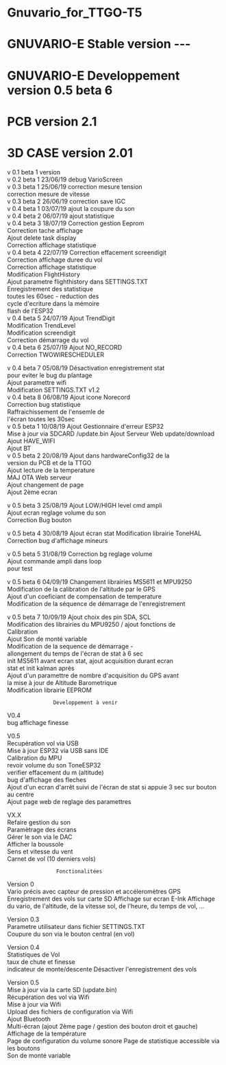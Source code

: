# Gnuvario_for_TTGO-T5
# GNUVARIO-E     Stable version ---
# GNUVARIO-E     Developpement version 0.5 beta 6
# PCB            version 2.1
# 3D CASE        version 2.01


 v 0.1                              beta 1 version                     
 v 0.2     beta 1      23/06/19     debug VarioScreen                        
 v 0.3     beta 1      25/06/19     correction mesure tension          
                                    correction mesure de vitesse       
 v 0.3     beta 2      26/06/19     correction save IGC                                                 
 v 0.4     beta 1      03/07/19     ajout la coupure du son            
 v 0.4     beta 2      06/07/19     ajout statistique                  
 v 0.4     beta 3      18/07/19     Correction gestion Eeprom          
                                    Correction tache affichage          
                                    Ajout delete task display          
                                    Correction affichage statistique   
 v 0.4      beta 4      22/07/19    Correction effacement screendigit                               
                                    Correction affichage duree du vol  
                                    Correction affichage statistique   
                                    Modification FlightHistory         
                                    Ajout parametre flighthistory dans 
                                    SETTINGS.TXT                       
                                    Enregistrement des statistique     
                                    toutes les 60sec - reduction des   
                                    cycle d'ecriture dans la mémoire   
                                    flash de l'ESP32                   
 v 0.4     beta 5    24/07/19       Ajout TrendDigit                   
                                    Modification TrendLevel            
                                    Modification screendigit           
                                    Correction démarrage du vol    
 v 0.4     beta 6    25/07/19       Ajout NO_RECORD                                                                                          
                                    Correction TWOWIRESCHEDULER        																		
 
 v 0.4     beta 7    05/08/19       Désactivation enregistrement stat  
                                    pour eviter le bug du plantage      
                                    Ajout paramettre wifi              
                                    Modification SETTINGS.TXT v1.2     
 v 0.4     beta 8    06/08/19       Ajout icone Norecord               
                                    Correction bug statistique         
                                    Raffraichissement de l'ensemle de  
                                    l'écran toutes les 30sec           
 v 0.5     beta 1    10/08/19       Ajout Gestionnaire d'erreur ESP32  
                                    Mise à jour via SDCARD /update.bin 
                                    Ajout Serveur Web update/download  
                                    Ajout HAVE_WIFI                    
                                    Ajout BT                           
 v 0.5     beta 2    20/08/19       Ajout dans hardwareConfig32 de la  
                                    version du PCB et de la TTGO       
                                    Ajout lecture de la temperature    
                                    MAJ OTA Web serveur                
                                    Ajout changement de page           
                                    Ajout 2ème ecran                   

 v 0.5     beta 3  25/08/19         Ajout LOW/HIGH level cmd ampli     
                                    Ajout ecran reglage volume du son  
                                    Correction Bug bouton              

 v 0.5     beta 4  30/08/19         Ajout écran stat 
                                    Modification librairie ToneHAL 
																		Correction bug d'affichage mineurs

 v 0.5     beta 5  31/08/19         Correction bg reglage volume       
                                    Ajout commande ampli dans loop     
                                    pour test                          
 
 v 0.5     beta 6  04/09/19         Changement librairies MS5611 et MPU9250                                                             
                                    Modification de la calibration de l'altitude par le GPS                  
                                    Ajout d'un coeficiant de compensation de temperature             
                                    Modification de la séquence de démarrage de l'enregistrement   
																		
 v 0.5     beta 7  10/09/19         Ajout choix des pin SDA, SCL                                                                                                       
                                    Modification des librairies du MPU9250 / ajout fonctions de                                                                                   
                                    Calibration                                                      
                                    Ajout Son de monté variable                                      
                                    Modification de la sequence de démarrage -                       
                                    allongement du temps de l'écran de stat à 6 sec                  
                                    init MS5611 avant ecran stat, ajout acquisition durant ecran     
                                    stat et init kalman après                                        
                                    Ajout d'un paramettre de nombre d'acquisition du GPS avant        
                                    la mise à jour de Altitude Barometrique                          
                                    Modification librairie EEPROM                                    
																		
                   Developpement à venir                               
                                                                                                                                    
 V0.4                                                                                                                                          																												
 bug affichage finesse  
 
 V0.5                                                                  
 Recupération vol via USB                                                                                         
 Mise à jour ESP32 via USB sans IDE  
 Calibration du MPU																												
 revoir volume du son ToneESP32                                        
 verifier effacement du m (altitude)                                   
 bug d'affichage des fleches  
 Ajout d'un ecran d'arrêt suivi de l'écran de stat si appuie 3 sec sur bouton au centre                  
 Ajout page web de reglage des paramettres
                                                                                                                                             
 VX.X                                                                  
 Refaire gestion du son                                                                              
 Paramètrage des écrans                                                                              
 Gérer le son via le DAC                                                                             
 Afficher la boussole                                                                                
 Sens et vitesse du vent                                                                             
 Carnet de vol (10 derniers vols)                                                                    

                    Fonctionalitées   
		
  Version 0		
    Vario précis avec capteur de pression et accéleromètres
    GPS
    Enregistrement des vols sur carte SD
    Affichage sur ecran E-Ink
    Affichage du vario, de l'altitude, de la vitesse sol,
    de l'heure, du temps de vol, ...
                                                                       
  Version 0.3                                                                                                                               
    Parametre utilisateur dans fichier SETTINGS.TXT                    
    Coupure du son via le bouton central (en vol)                      
                                                                       
  Version 0.4                                                          
    Statistiques de Vol                                                
    taux de chute et finesse                                           
    indicateur de monte/descente 
    Désactiver l'enregistrement des vols		
                                                                       
  Version 0.5                                                            
    Mise à jour via la carte SD (update.bin)                          
    Récupération des vol via Wifi                                      
    Mise à jour via Wifi                                               
    Upload des fichiers de configuration via Wifi                      
    Ajout Bluetooth                                                    
    Multi-écran (ajout 2ème page / gestion des bouton droit et gauche) 
    Affichage de la température     
		Page de configuration du volume sonore
    Page de statistique accessible via les boutons	
		Son de monté variable